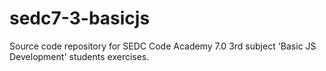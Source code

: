 # sedc7-3-basicjs
Source code repository for SEDC Code Academy 7.0 3rd subject 'Basic JS Development' students exercises.
